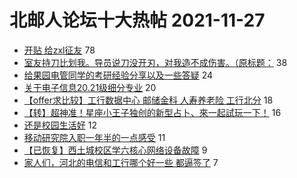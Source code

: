 # 北邮人论坛十大热帖 2021-11-27

- [开贴 给zxl征友](https://bbs.byr.cn/article/Friends/2010923) 78
- [室友持刀比划我。导员说刀没开刃，对我造不成伤害。（原标题：](https://bbs.byr.cn/article/Talking/6313715) 38
- [给果园电管同学的考研经验分享以及一些答疑](https://bbs.byr.cn/article/AimGraduate/1212536) 24
- [关于电子信息20.21级细分专业](https://bbs.byr.cn/article/Picture/3306523) 20
- [【offer求比较】工行数据中心 邮储金科 人寿养老险 工行北分](https://bbs.byr.cn/article/Job/2149859) 18
- [【转】超神准！星座小王子独创的新型占卜、來一起試玩一下！](https://bbs.byr.cn/article/Constellations/326533) 16
- [还是校园生活好](https://bbs.byr.cn/article/Feeling/3180930) 12
- [移动研究院入职一年半的一点感受](https://bbs.byr.cn/article/WorkLife/1177537) 11
- [【已恢复】西土城校区学六核心网络设备故障](https://bbs.byr.cn/article/BUPTNet/106527) 9
- [家人们，河北的电信和工行哪个好一些 都逼签了](https://bbs.byr.cn/article/Hebei/250387) 7


